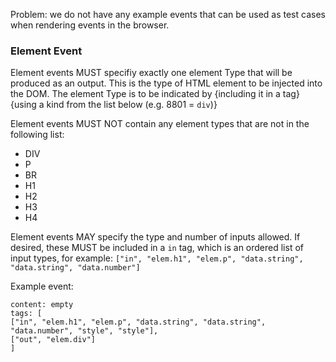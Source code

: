 Problem: we do not have any example events that can be used as test cases when rendering events in the browser.

### Element Event
Element events MUST specifiy exactly one element Type that will be produced as an output. This is the type of HTML element to be injected into the DOM. The element Type is to be indicated by {including it in a tag} {using a kind from the list below (e.g. 8801 = `div`)}

Element events MUST NOT contain any element types that are not in the following list:
* DIV
* P
* BR
* H1
* H2
* H3
* H4

Element events MAY specify the type and number of inputs allowed. If desired, these MUST be included in a `in` tag, which is an ordered list of input types, for example:
`["in", "elem.h1", "elem.p", "data.string", "data.string", "data.number"]`

Example event:
```
content: empty
tags: [
["in", "elem.h1", "elem.p", "data.string", "data.string", "data.number", "style", "style"],
["out", "elem.div"]
]

```

